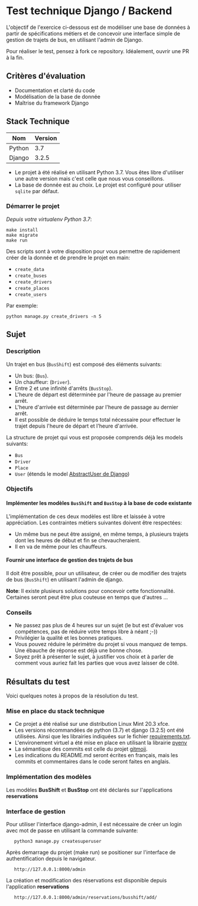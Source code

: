 # Test technique Django / Backend

L'objectif de l'exercice ci-dessous est de modéliser une base de données à partir de spécifications métiers et de 
concevoir une interface simple de gestion de trajets de bus, en utilisant l'admin de Django.

Pour réaliser le test, pensez à fork ce repository. Idéalement, ouvrir une PR à la fin.

## Critères d'évaluation

- Documentation et clarté du code
- Modélisation de la base de donnée
- Maîtrise du framework Django

## Stack Technique

| Nom    | Version |
| ------ | ------- |
| Python | 3.7     |
| Django | 3.2.5   |

 - Le projet à été réalisé en utilisant Python 3.7. Vous êtes libre d'utiliser une autre version mais c'est celle que 
 nous vous conseillons.
 - La base de donnée est au choix. Le projet est configuré pour utiliser `sqlite` par défaut.

### Démarrer le projet

*Depuis votre virtualenv Python 3.7*:

```
make install
make migrate
make run
```

Des scripts sont à votre disposition pour vous permettre de rapidement créer de la donnée et de prendre le projet en 
main:

 - `create_data`
 - `create_buses`
 - `create_drivers`
 - `create_places`
 - `create_users`

Par exemple:

```
python manage.py create_drivers -n 5
```

## Sujet

### Description

Un trajet en bus (`BusShift`) est composé des éléments suivants:

- Un bus: (`Bus`).
- Un chauffeur: (`Driver`).
- Entre 2 et une infinité d'arrêts (`BusStop`).
- L'heure de départ est déterminée par l'heure de passage au premier arrêt.
- L'heure d'arrivée est déterminée par l'heure de passage au dernier arrêt.
- Il est possible de déduire le temps total nécessaire pour effectuer le trajet depuis l'heure de départ et l'heure d'arrivée.

La structure de projet qui vous est proposée comprends déjà les models suivants:
 - `Bus`
 - `Driver`
 - `Place`
 - `User` (étends le model [AbstractUser de Django](https://docs.djangoproject.com/en/3.2/topics/auth/customizing/#substituting-a-custom-user-model))

### Objectifs

#### Implémenter les modèles `BusShift` and `BusStop` à la base de code existante

L'implémentation de ces deux modèles est libre et laissée à votre appréciation. Les contraintes métiers suivantes 
doivent être respectées:

 - Un même bus ne peut être assigné, en même temps, à plusieurs trajets dont les heures de début et fin se 
 chevaucheraient.
 - Il en va de même pour les chauffeurs.

#### Fournir une interface de gestion des trajets de bus

Il doit être possible, pour un utilisateur, de créer ou de modifier des trajets de bus (`BusShift`) en utilisant l'admin
de django.

**Note**: Il existe plusieurs solutions pour concevoir cette fonctionnalité. Certaines seront peut être plus couteuse
en temps que d'autres ... 

### Conseils

 - Ne passez pas plus de 4 heures sur un sujet (le but est d'évaluer vos compétences, pas de réduire votre temps libre à néant ;-))
 - Privilégier la qualité et les bonnes pratiques.
 - Vous pouvez réduire le périmètre du projet si vous manquez de temps. Une ébauche de réponse est déjà une bonne chose.
 - Soyez prêt à présenter le sujet, à justifier vos choix et à parler de comment vous auriez fait les parties que vous avez laisser de côté.

## Résultats du test

Voici quelques notes à propos de la résolution du test.

### Mise en place du stack technique

* Ce projet a été réalisé sur une distribution Linux Mint 20.3 xfce. 
* Les versions récommandées de python (3.7) et django (3.2.5) ont été utilisées. Ainsi que les librairies indiquées sur le fichier [requirements.txt](https://github.com/AaronMillOro/django-test/blob/master/requirements.txt). 
* L'environement virtuel a été mise en place en utilisant la librairie [pyenv](https://github.com/pyenv/pyenv)
* La sémantique des commits est celle du projet [gitmoji](https://gitmoji.dev/). 
* Les indications du README.md seront écrites en français, mais les commits et commentaires dans le code seront faites en anglais.


### Implémentation des modèles

Les modèles **BusShift** et **BusStop** ont été déclarés sur l'applications **reservations**

### Interface de gestion

Pour utiliser l'interface django-admin, il est nécessaire de créer un login avec mot de passe en utilisant la commande suivante:


`    python3 manage.py createsuperuser
`

Après demarrage du projet (make run) se positioner sur l'interface de authentification depuis le navigateur.


`    http://127.0.0.1:8000/admin
`

La création et modification des réservations est disponible depuis l'application **reservations**


`    http://127.0.0.1:8000/admin/reservations/busshift/add/
`

